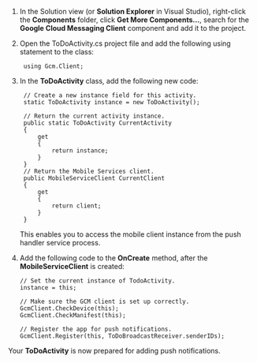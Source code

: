 
1. In the Solution view (or **Solution Explorer** in Visual Studio), right-click the **Components** folder, click  **Get More Components...**, search for the **Google Cloud Messaging Client** component and add it to the project.
2. Open the ToDoActivity.cs project file and add the following using statement to the class:
   
        using Gcm.Client;
3. In the **ToDoActivity** class, add the following new code: 
   
        // Create a new instance field for this activity.
        static ToDoActivity instance = new ToDoActivity();
   
        // Return the current activity instance.
        public static ToDoActivity CurrentActivity
        {
            get
            {
                return instance;
            }
        }
        // Return the Mobile Services client.
        public MobileServiceClient CurrentClient
        {
            get
            {
                return client;
            }
        }
   
    This enables you to access the mobile client instance from the push handler service process.
4. Add the following code to the **OnCreate** method, after the **MobileServiceClient** is created:
   
       // Set the current instance of TodoActivity.
       instance = this;
   
       // Make sure the GCM client is set up correctly.
       GcmClient.CheckDevice(this);
       GcmClient.CheckManifest(this);
   
       // Register the app for push notifications.
       GcmClient.Register(this, ToDoBroadcastReceiver.senderIDs);

Your **ToDoActivity** is now prepared for adding push notifications.

